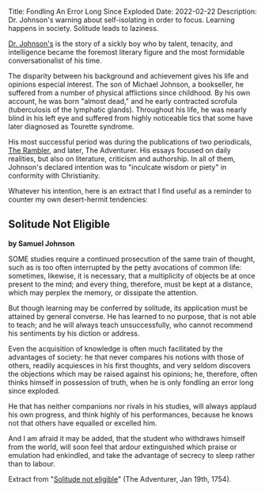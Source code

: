Title: Fondling An Error Long Since Exploded
Date: 2022-02-22
Description: Dr. Johnson's warning about self-isolating in order to focus. Learning happens in society. Solitude leads to laziness.

[Dr. Johnson's](https://en.wikipedia.org/wiki/Samuel_Johnson) is the story of a sickly boy who by talent, tenacity, and intelligence became the foremost literary figure and the most formidable conversationalist of his time. 

The disparity between his background and achievement gives his life and opinions especial interest. The son of Michael Johnson, a bookseller, he suffered from a number of physical afflictions since childhood. By his own account, he was born "almost dead," and he early contracted scrofula (tuberculosis of the lymphatic glands). Throughout his life, he was nearly blind in his left eye and suffered from highly noticeable tics that some have later diagnosed as Tourette syndrome. 

His most successful period was during the publications of two periodicals, [The Rambler](https://en.wikipedia.org/wiki/The_Rambler), and later, The Adventurer. His essays focused on daily realities, but also on literature, criticism and authorship. In all of them, Johnson's declared intention was to "inculcate wisdom or piety" in conformity with Christianity.

Whatever his intention, here is an extract that I find useful as a reminder to counter my own desert-hermit tendencies:

## Solitude Not Eligible

__by Samuel Johnson__

SOME studies require a continued prosecution of the same train of thought, such as is too often interrupted by the petty avocations of common life: sometimes, likewise, it is necessary, that a multiplicity of objects be at once present to the mind; and every thing, therefore, must be kept at a distance, which may perplex the memory, or dissipate the attention. 

But though learning may be conferred by solitude, its application must be attained by general converse. He has learned to no purpose, that is not able to teach; and he will always teach unsuccessfully, who cannot recommend his sentiments by his diction or address. 

Even the acquisition of knowledge is often much facilitated by the advantages of society: he that never compares his notions with those of others, readily acquiesces in his first thoughts, and very seldom discovers the objections which may be raised against his opinions; he, therefore, often thinks himself in possession of truth, when he is only fondling an error long since exploded. 

He that has neither companions nor rivals in his studies, will always applaud his own progress, and think highly of his performances, because he knows not that others have equalled or excelled him. 

And I am afraid it may be added, that the student who withdraws himself from the world, will soon feel that ardour extinguished which praise or emulation had enkindled, and take the advantage of secrecy to sleep rather than to labour. 

Extract from "[Solitude not eligible](https://www.johnsonessays.com/the-adventurer/no-126-solitude-not-eligible/)" (The Adventurer, Jan 19th, 1754).
